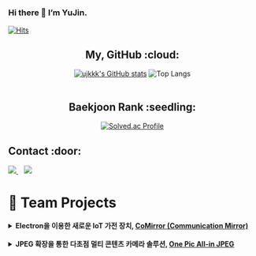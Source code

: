 # 
### Hi there 👋 I’m YuJin.
[![Hits](https://hits.seeyoufarm.com/api/count/incr/badge.svg?url=https%3A%2F%2Fgithub.com%2Fujkkk&count_bg=%238DB8DD&title_bg=%23555555&icon=&icon_color=%23E7E7E7&title=hits&edge_flat=false)](https://hits.seeyoufarm.com)
<br>
<div align="center">
  
<h2>My, GitHub :cloud:</h2>

[![ujkkk's GitHub stats](https://github-readme-stats.vercel.app/api?username=ujkkk&hide_title=true&show_icons=true&include_all_commits=true&disable_animations=true&theme=vue)](https://github.com/anuraghazra/github-readme-stats)
![Top Langs](https://github-readme-stats.vercel.app/api/top-langs/?username=ujkkk&layout=compact)
<br><br>

<h2>Baekjoon Rank :seedling:</h2>

[![Solved.ac Profile](http://mazassumnida.wtf/api/v2/generate_badge?boj=kuj0111)](https://solved.ac/kuj0111/)

</div>

<h2>Contact :door:</h2>
<div>
  <a href="https://ujkkk.github.io/about/" target="_blank">
    <img src="https://img.shields.io/badge/website-305D61.svg?&style=for-the-badge&logo=About.me&logoColor=ffffff&labelColor=000000&logoWidth=20"/>
  </a>
   &nbsp&nbsp
  <a href="https://uzinlab.tistory.com/"><img src="https://img.shields.io/badge/Tistory-000000?style=for-the-badge&logo=Tistory&logoColor=white&link="https://uzinlab.tistory.com/"/></a>
   
</div>


# 💼 Team Projects

<details>
  <summary><strong>Electron을 이용한 새로운 IoT 가전 장치, <a href="https://github.com/HINAPIA/CoMirror">CoMirror (Communication Mirror)</a></strong>
  </summary>
<img src="https://github.com/kyum-q/kyum-q/assets/109158497/92007382-3389-417c-b4dc-d41e8f80d5a7" alt="CoMirror"/><br>

 <div align="right">Team. <a href="https://github.com/HINAPIA">황금비</a><br></div>

 #### 개요  
   CoMirror는 거울에 Raspberry PI를 부착한 IoT 가전장치로서 패밀리 허브로 사용되거나 여러 패밀리를 네트워크로 연결하는 장치이다. <br>
   이들은 서버를 경유하여 인터넷으로 연결되고 텍스트 메시지, 이미지, 음성 파일 등을 전송한다. <br>
   또한 WebRTC 기술을 이용하여 영상통화를 제공한다. 

<span>
  <img src="https://img.shields.io/badge/HTML-E34F26?style=for-the-badge&logo=html5&logoColor=white" />
  <img src="https://img.shields.io/badge/CSS-1572B6?style=for-the-badge&logo=css3&logoColor=white" />
  <img src="https://img.shields.io/badge/Javascript-F7DF1E?style=for-the-badge&logo=Javascript&logoColor=white" />
  <img src="https://img.shields.io/badge/Electron-47848F?style=for-the-badge&logo=Electron&logoColor=white"/>
  <img src="https://img.shields.io/badge/MySQL-4479A1?style=for-the-badge&logo=MySQL&logoColor=white"/> 
  <img src="https://img.shields.io/badge/webRTC-333333?style=for-the-badge&logo=webRTC&logoColor=white"/> 
</span>
</details>

<br>
<details>
  <summary><strong>JPEG 확장을 통한 다초점 멀티 콘텐츠 카메라 솔루션, <a href="https://github.com/HINAPIA/OnePic-All-in-JPEG">One Pic All-in JPEG</a></strong>
  </summary>
<img src="https://github.com/ujkkk/BOJ/assets/88374384/8921093c-bd9b-4b13-b2ae-d36d2c0a452d" alt="OnePIC All-in JPEG"/><br >

 <div align="right">Team. <a href="https://github.com/HINAPIA">황금비</a><br></div>

## JPEG 확장을 통한 다초점 카메라 솔루션, One Pic All-in JPEG

    OnePIC은 JPEG을 확장한 All-in JPEG을 활용하여 사용자가 촬영 후 언제든지 원하는 곳으로 초점을 맞출 수 있는 안드로이드 카메라 앱입니다.

    2023.03. - 2023.12.

[<span class="icon-youtube"> 📺 Youtube </span>](https://www.youtube.com/watch?v=9IaMnBYUsA8) |  [<span class="icon-github"> Github </span>](https://github.com/HINAPIA/OnePic-All-in-JPEG)


#### 프로젝트 개요
<div markdown="1">
오늘날, 스마트폰 카메라 성능과 카메라 앱의 기술이 빠르게 발전하고 있지만, <u>촬영자가 원하는 곳에 초점을 맞추기 어렵다는 문제</u>와 <u>촬영된 사진의 초점을 바꿀 수 없다는 문제</u>가 해결되지 않고 있다.
본 프로젝트는 이러한 문제를 해결하기 위해, 사용자가 <u>촬영 후 원하는 곳으로 초점을 변경할 수 있는 카메라 솔루션</u>을 개발하였고, 이를 안드로이드 앱 OnePIC으로 구현하였다.
</div>


#### 주요 기술
<div markdown="1">
 - 객체별/ 거리별 초점이 맞춰진 다초점 이미지 촬영 <br>
 - 객체별/ 거리별 사후 초점 후처리
 - JPEG 포맷을 확장하여 멀티콘텐츠를 담을 수 있는 파일 포맷, All-in JPEG<br>
 - All-in JPEG 활용 기술 : 베스트 사진 추천, 얼굴 블렌딩, 매직픽처, 멀티 콘텐츠 파일 생성<br>
</div>


#### 💁🏻‍♀️ 프로젝트 내 담당 기술
<div markdown="1">
<p style="margin-bottom:10px;">✔️ 멀티 콘텐츠(이미지, 텍스트, 오디오)를 담는 All-in JPEG 설계 및 구현</p>
<p style="margin-bottom:10px;">✔️ Java를 기반으로 한 All-in JPEG 전용 데스크탑 뷰어 구현 </p>
<p style="margin-bottom:10px;">✔️ OnePIC 앱 내 All-in JPEG 활용 기능 구현/</p>
</div>

<details>
<summary style="font-weight: bold;margin-top:30px"> 📊 개발 스택</summary>
<div markdown="1">
- 개발 환경 : android studio, intelliJ, visual studio code<br>
- 개발 도구 : Camera2, MLKit, Tensorflow lite, OpenCV, TornadoFX<br>
- 개발 언어 : Java, Kotlin ,HTML5, CSS3, JavaScript, Python<br>
</div>
</details>

<details>
<summary style="font-weight: bold;"> 🎖️ 수상 내역</summary>
<div markdown="1">
- [2023. 12. 01] 제 17회 공개 SW 개발자 대회 은상<br>
- [2023. 09. 26] 제 19회 한성대학교 한성공학경진대회 은상<br>
- [2023. 08. 11] 제 8회 한성대학교 창의융합성과 경진대회(C&C Festival) 대상<br>
- [2023. 06. 02] 한성대학교 컴퓨터공학부 캡스톤디자인 작품 발표회 최우수상<br>

</div>
</details>
<br>
<hr>


<!--프로젝트 2 -->
## Electron을 이용한 새로운 IoT 가전 장치, CoMirror (Communication Mirror) ##

**CoMirror는 거울에 Raspberry PI를 부착한 IoT 가전장치로서, 패밀리 허브로 사용되거나 여러 패밀리를 네트워크로 연결할 수 있는 IoT 장치이다.**<br><br>
2022.06. - 2023.02. <br>[<span class="icon-youtube"> Youtube </span>](https://www.youtube.com/watch?v=Fe8LvNGYio0) [<span class="icon-github"> Github</span>](https://github.com/HINAPIA/CoMirror)
{:.note title="Summary"}

#### 프로젝트 개요
<div markdown="1">
최근 삼성의 냉장고처럼 IoT화 된 가전제품이 증가하고 있다. 이러한 가전 제품들은 공통적으로 사용자에게 정보 제공, 외부에서 접근 가능, 홈 제어 기능을 가지지만 대부분은 <u>장치 간 통신 기능이 없거나 체계화 되어있지 않다.</u>
이러한 점에 주목하여 <u>서버 클라이언트 아키텍처로</u> <u>가전 제품 간 통신 체계를 구축하</u>고 이를 거울에 적용한 CoMirror를 개발한다.
</div>
####  주요 기술
<div markdown="1">
 - 얼굴 인식을 통한 다중 사용자 환경 제공 <br>
 - MQTT를 이용한 텍스트, 이미지, 음성 메시지 수신 및 송신<br>
 - WebRTC를 이용한 CoMirror 사용자 간 화상 통신<br>
  - 음성 명령을 통한 기기 제어<br>
</div>

#### 🙋‍♀️ 프로젝트 내 담당 기술
<div markdown="1">
  <p style="margin-bottom:10px;">✔️ 얼굴 학습 데이터 전처리 및 모델 파인튜닝</p>
  <p style="margin-bottom:10px">✔️ 얼굴 인식을 통한 다중 사용자 환경 구축 및 관리</p>
  <p style="margin-bottom:10px">✔️ MQTT를 이용한 텍스트, 이미지, 음성 메시지 송신,수신 </p>
  <p style="margin-bottom:10px">✔️ 서버 구축 및 DB 테이블 설계</p>
  <p style="margin-bottom:10px">✔️ 성능평가 및 얼굴 인식 속도 성능 개선</p>
</div>

<details>
<summary style="font-weight: bold;margin-top:30px"> 📊 개발 스택</summary>
<div markdown="1">
- 개발 환경 :  VSCode<br>
- 개발 도구 :  Electron, MySQL, OpenCV, WebRTC, Mosqutto, Tensorflow keras<br>
- 개발 언어 :  HTML5, CSS3, JavaScript, Python<br>
</div>
</details>

<details>
<summary style="font-weight: bold; margin-bottom:10px"> 🎖️ 수상 내역</summary>
<div markdown="1">
- [2023. 02. 20] 제 7회 한성대학교 창의융합성과 경진대회(C&C Festival) 대상<br>
- [2022. 12. 15] 제 20회 임베디드 경진대회 우수 연구노트 부문 특별상(성균관대학교 총장상)<br>
- [2022. 12. 15] 제 20회 임베디드 경진대회 자유공모 부문 우수상(MDS인텔리전스 대표상)<br>
- [2022. 09. 23] 제 18회 한성대학교 한성공학경진대회 금상<br>
</div>
</details>
 
 #### 개요    

  OnePIC은 JPEG을 확장한 All-in JPEG을 활용하여, 사용자가 촬영 후 언제든지 원하는 곳으로 초점을 맞출 수 있는 안드로이드 카메라 앱입니다.

   이미지, 오디오, 텍스트 등 멀티 컨텐츠를 담을 수 있는 새로운 형태의 All-in JPEG과 
   다초점 촬영 및 사후 초점 처리 기능 그리고 베스트 사진 추천, 얼굴 블렌딩, 매직픽처 등 활용 기능을 탑재한 카메라 솔루션이다.
 
 #### 담당 기술
  • Camera2 API를 이용한 객체별 & 거리별 다초점 촬영 기능 구현 <br>
  • MLKit 라이브러리를 이용한 다양한 활용 기술(베스트 사진 추천, 얼굴 블렌딩, 매직픽처) 구현 <br>

<span>
  <img src="https://img.shields.io/badge/Android Studio-3DDC84?style=for-the-badge&logo=Android Studio&logoColor=white"/> 
  <img src="https://img.shields.io/badge/camera2-000000?style=for-the-badge&logo=camera2&logoColor=white"/> 
  <img src="https://img.shields.io/badge/tensorflow lite-FFAA5B?style=for-the-badge&logo=tensorflow&logoColor=white"/> 
  <img src="https://img.shields.io/badge/MLKit-007ACC?style=for-the-badge&logo=mlkit&logoColor=white"/> 
  <img src="https://img.shields.io/badge/opencv-6EC93F?style=for-the-badge&logo=opencv&logoColor=white"/> 
</span>
</details>
<br>



